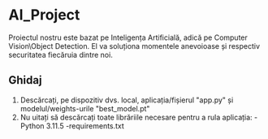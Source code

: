 # AI_Project

Proiectul nostru este bazat pe Inteligența Artificială, adică pe Computer Vision\Object Detection. El va soluționa momentele anevoioase și respectiv securitatea fiecăruia dintre noi.

## Ghidaj

  1. Descărcați, pe dispozitiv dvs. local, aplicația/fișierul "app.py" și modelul/weights-urile "best_model.pt"
  2. Nu uitați să descărcați toate librăriile necesare pentru a rula aplicația:
     -Python 3.11.5
     -requirements.txt
          
     
 
